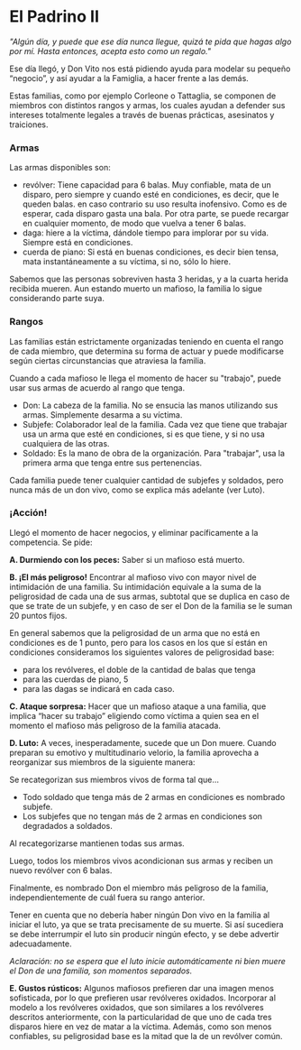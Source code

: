 # El Padrino II

*"Algún día, y puede que ese día nunca llegue, quizá te pida que hagas algo por mí. Hasta entonces, acepta esto como un regalo."*

Ese día llegó, y Don Vito nos está pidiendo ayuda para modelar su pequeño “negocio”, y así ayudar a la Famiglia, a hacer frente a las demás.

Estas familias, como por ejemplo Corleone o Tattaglia, se componen de miembros con distintos rangos y armas, los cuales ayudan a defender sus intereses totalmente legales a través de buenas prácticas, asesinatos y traiciones. 

### Armas
Las armas disponibles son:

* revólver: Tiene capacidad para 6 balas. Muy confiable, mata de un disparo, pero siempre y cuando esté en condiciones, es decir, que le queden balas. en caso contrario su uso resulta inofensivo. Como es de esperar, cada disparo gasta una bala. Por otra parte, se puede recargar en cualquier momento, de modo que vuelva a tener 6 balas.
* daga: hiere a la víctima, dándole tiempo para implorar por su vida. Siempre está en condiciones.
* cuerda de piano: Si está en buenas condiciones, es decir bien tensa, mata instantáneamente a su víctima, si no, sólo lo hiere.

Sabemos que las personas sobreviven hasta 3 heridas, y a la cuarta herida recibida mueren. Aun estando muerto un mafioso, la familia lo sigue considerando parte suya.

### Rangos
Las familias están estrictamente organizadas teniendo en cuenta el rango de cada miembro, que determina su forma de actuar y puede modificarse según ciertas circunstancias que atraviesa la familia.

Cuando a cada mafioso le llega el momento de hacer su "trabajo", puede usar sus armas de acuerdo al rango que tenga.

* Don: La cabeza de la familia. No se ensucia las manos utilizando sus armas. Simplemente desarma a su víctima.
* Subjefe: Colaborador leal de la familia. Cada vez que tiene que trabajar usa un arma que esté en condiciones, si es que tiene, y si no usa cualquiera de las otras.
* Soldado: Es la mano de obra de la organización. Para "trabajar", usa la primera arma que tenga entre sus pertenencias. 

Cada familia puede tener cualquier cantidad de subjefes y soldados, pero nunca más de un don vivo, como se explica más adelante (ver Luto).

### ¡Acción!
Llegó el momento de hacer negocios, y eliminar pacíficamente a la competencia. Se pide:

**A. Durmiendo con los peces:** Saber si un mafioso está muerto. 

**B. ¡El más peligroso!** Encontrar al mafioso vivo con mayor nivel de intimidación de una familia. Su intimidación equivale a la suma de la peligrosidad de cada una de sus armas, subtotal que se duplica en caso de que se trate de un subjefe, y en caso de ser el Don de la familia se le suman 20 puntos fijos.

En general sabemos que la peligrosidad de un arma que no está en condiciones es de 1 punto, pero para los casos en los que sí están en condiciones consideramos los siguientes valores de peligrosidad base:
* para los revólveres, el doble de la cantidad de balas que tenga
* para las cuerdas de piano, 5
* para las dagas se indicará en cada caso.

**C. Ataque sorpresa:** Hacer que un mafioso ataque a una familia, que implica “hacer su trabajo” eligiendo como víctima a quien sea en el momento el mafioso más peligroso de la familia atacada. 

**D. Luto:** A veces, inesperadamente, sucede que un Don muere. Cuando preparan su emotivo y multitudinario velorio, la familia aprovecha a reorganizar sus miembros de la siguiente manera: 

Se recategorizan sus miembros vivos de forma tal que…
* Todo soldado que tenga más de 2 armas en condiciones es nombrado subjefe.
* Los subjefes que no tengan más de 2 armas en condiciones son degradados a soldados.

Al recategorizarse mantienen todas sus armas.

Luego, todos los miembros vivos acondicionan sus armas y reciben un nuevo revólver con 6 balas.

Finalmente, es nombrado Don el miembro más peligroso de la familia, independientemente de cuál fuera su rango anterior.

Tener en cuenta que no debería haber ningún Don vivo en la familia al iniciar el luto, ya que se trata precisamente de su muerte. Si así sucediera se debe interrumpir el luto sin producir ningún efecto, y se debe advertir adecuadamente.

*Aclaración: no se espera que el luto inicie automáticamente ni bien muere el Don de una familia, son momentos separados.*

**E. Gustos rústicos:** Algunos mafiosos prefieren dar una imagen menos sofisticada, por lo que prefieren usar revólveres oxidados. Incorporar al modelo a los revólveres oxidados, que son similares a los revólveres descritos anteriormente, con la particularidad de que uno de cada tres disparos hiere en vez de matar a la víctima. Además, como son menos confiables, su peligrosidad base es la mitad que la de un revólver común.
